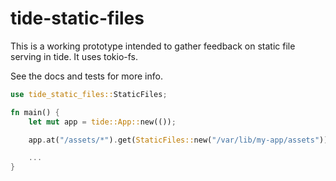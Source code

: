 # tide-static-files

This is a working prototype intended to gather feedback on static file serving in tide. It uses tokio-fs.

See the docs and tests for more info.

```rust
use tide_static_files::StaticFiles;

fn main() {
    let mut app = tide::App::new(());

    app.at("/assets/*").get(StaticFiles::new("/var/lib/my-app/assets"));

    ...
}
```
